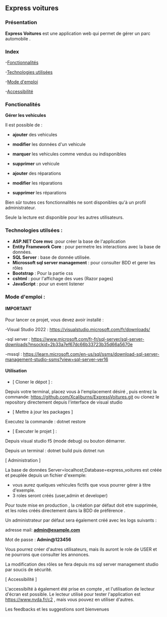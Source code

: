 ## Express voitures

### Présentation

**Express Voitures** est une application web qui permet de gérer un parc automobile . 

### Index 

-[Fonctionnalités](#fonctionalités)


-[Technologies utilisées](#technos)

-[Mode d'emploi](#howTo)

-[Accessibilité](#accessibility)




### Fonctionalités
<a id="fonctionalités"></a>

**Gérer les vehicules**

Il est possible de :

  - **ajouter** des vehicules
  
  - **modifier** les données d'un vehicule
  
  - **marquer** les vehicules comme vendus ou indisponibles
  
  - **supprimer** un vehicule
  
  - **ajouter** des réparations
  
  - **modifier** les réparations
  
  - **supprimer** les réparations
  

  Bien sûr toutes ces fonctionnalités ne sont disponibles qu'à un profil administrateur.
  
  Seule la lecture est disponible pour les autres utilisateurs.

  
### Technologies utilsées :
<a id="technos"></a>

- **ASP.NET Core mvc** :pour créer la base de l'application 
- **Entity Framework Core** : pour permetre les interactions avec la base de données.
- **SQL Server** : base de donnée utilisée.
- **Microssoft sql server management** : pour consulter BDD et gerer les rôles
- **Bootstrap** : Pour la partie css
- **cshtml** : pour l'affichage des vues (Razor pages)
- **JavaScript** : pour un event listener

### Mode d'emploi :
<a id="howTo"></a>

#### IMPORTANT

Pour lancer ce projet, vous devez avoir installé :

-Visual Studio 2022 : https://visualstudio.microsoft.com/fr/downloads/

-sql server : https://www.microsoft.com/fr-fr/sql-server/sql-server-downloads?msockid=2b33a7ef67dc66b33723b35d66a5670e

-mssql : https://learn.microsoft.com/en-us/sql/ssms/download-sql-server-management-studio-ssms?view=sql-server-ver16


 #### Utilisation

- [ Cloner le dépot ] :
  
 Depuis votre terminal, placez vous à l'emplacement désiré , puis entrez la commande: 
 https://github.com/Xcaliburns/ExpressVoitures.git  ou clonez le repository directement depuis l'interface de visual studio
 
 - [ Mettre à jour les packages ]
 
 Executez la commande : dotnet restore
 
 - [ Executer le projet ] :
 
 Depuis visual studio f5 (mode debug) ou bouton démarrer.
 
 Depuis un terminal : dotnet build  puis dotnet run

 [ Administration ]

 La base de données Server=localhost;Database=express_voitures est créée et peuplée depuis un fichier d'exemple:
  - vous aurez quelques vehicules fictifs que vous pourrer gérer à titre d'exemple.
  - 3 roles seront créés (user,admin et developer)
 
 Pour toute mise en production , la création par défaut doit etre supprimée, et les roles créés directement dans la BDD de préférence . 
 
 Un administrateur par défaut sera également créé avec les logs suivants :
 
 adresse mail:
 **admin@example.com**
 
 Mot de passe :
 **Admin@123456**

 Vous pourrez créer d'autres utilisateurs, mais ils auront le role de USER et ne pourrons que consulter les annonces.

 La modification des rôles se fera depuis ms sql server management studio par soucis de sécurité.

 [ Accessibilité ]
 <a id="accessibility"></a>

 L'accessibilté à également été prise en compte , et l'utilisation de lecteur d'écran est possible.
 Le lecteur utilisé pour tester l'application est https://www.nvda.fr/c2  , mais vous pouvez en utiliser d'autres.

 Les feedbacks et les suggestions sont bienvenues

 






